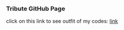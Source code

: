 ### Tribute GitHub Page
click on this link to see outfit of my codes:
[link](https://silmagarciamarquez.github.io/tribute/)
